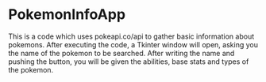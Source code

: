 # PokemonInfoApp
This is a code which uses pokeapi.co/api to gather basic information about pokemons. 
After executing the code, a Tkinter window will open, asking you the name of the pokemon to be searched.
After writing the name and pushing the button, you will be given the abilities, base stats and types of the pokemon.
